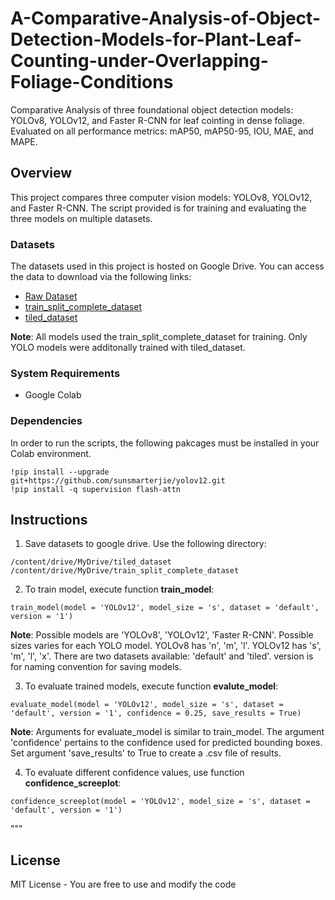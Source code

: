 # A-Comparative-Analysis-of-Object-Detection-Models-for-Plant-Leaf-Counting-under-Overlapping-Foliage-Conditions

Comparative Analysis of three foundational object detection models: YOLOv8, YOLOv12, and Faster R-CNN for leaf cointing in dense foliage. Evaluated on all performance metrics: mAP50, mAP50-95, IOU, MAE, and MAPE.

## Overview

This project compares three computer vision models: YOLOv8, YOLOv12, and Faster R-CNN. The script provided is for training and evaluating the three models on multiple datasets.

### Datasets
The datasets used in this project is hosted on Google Drive. You can access the data to download via the following links:
- [Raw Dataset](https://drive.google.com/drive/folders/1SqZVu7KqB2eOgOt82ETEhWRWwm2cNwmN?usp=sharing)
- [train_split_complete_dataset](https://drive.google.com/drive/folders/13MaM3n2fJA5EUR2EBFwm7Byr42MP6Ge3?usp=sharing)
- [tiled_dataset](https://drive.google.com/drive/folders/1tl77CQ1zjtLOq4uHEfYI4_9YmdYOTDJL?usp=sharing)

**Note**: All models used the train_split_complete_dataset for training. Only YOLO models were additonally trained with tiled_dataset. 


### System Requirements
* Google Colab

### Dependencies
In order to run the scripts, the following pakcages must be installed in your Colab environment.
```
!pip install --upgrade git+https://github.com/sunsmarterjie/yolov12.git
!pip install -q supervision flash-attn
```

## Instructions 

1. Save datasets to google drive. Use the following directory:
```
/content/drive/MyDrive/tiled_dataset
/content/drive/MyDrive/train_split_complete_dataset
```
2. To train model, execute function **train_model**:
```
train_model(model = 'YOLOv12', model_size = 's', dataset = 'default', version = '1')
```
**Note**: Possible models are 'YOLOv8', 'YOLOv12', 'Faster R-CNN'. Possible sizes varies for each YOLO model. YOLOv8 has 'n', 'm', 'l'. YOLOv12 has 's', 'm', 'l', 'x'. There are two datasets available: 'default' and 'tiled'. version is for naming convention for saving models.

3. To evaluate trained models, execute function **evalute_model**:
```
evaluate_model(model = 'YOLOv12', model_size = 's', dataset = 'default', version = '1', confidence = 0.25, save_results = True)
```
**Note**: Arguments for evaluate_model is similar to train_model. The argument 'confidence' pertains to the confidence used for predicted bounding boxes. Set argument 'save_results' to True to create a .csv file of results.

4. To evaluate different confidence values, use function **confidence_screeplot**:
```
confidence_screeplot(model = 'YOLOv12', model_size = 's', dataset = 'default', version = '1')
```
"""

## License
MIT License - You are free to use and modify the code
